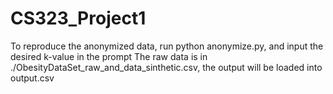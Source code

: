 # CS323_Project1
To reproduce the anonymized data, run python anonymize.py, and input the desired k-value in the prompt
The raw data is in ./ObesityDataSet_raw_and_data_sinthetic.csv, the output will be loaded into output.csv
